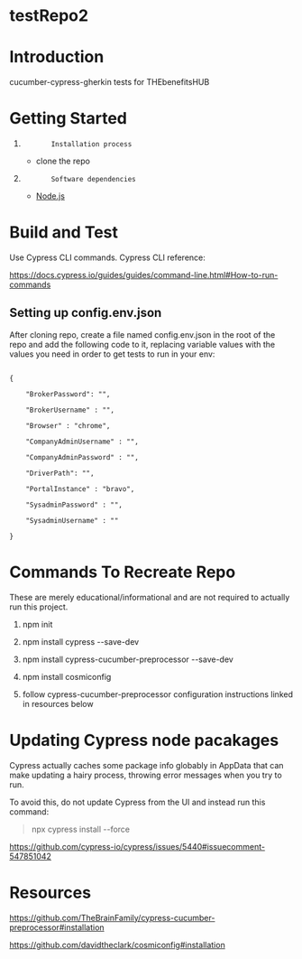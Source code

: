 # testRepo2
# Introduction

cucumber-cypress-gherkin tests for THEbenefitsHUB

 

# Getting Started

1.            Installation process

    - clone the repo

2.            Software dependencies

    - [Node.js](https://nodejs.org/en/)

 

# Build and Test

 

Use Cypress CLI commands.  Cypress CLI reference:

 

https://docs.cypress.io/guides/guides/command-line.html#How-to-run-commands

 

## Setting up config.env.json

 

After cloning repo, create a file named config.env.json in the root of the repo and add the following code to it, replacing variable values with the values you need in order to get tests to run in your env:

 

```

{

    "BrokerPassword": "",

    "BrokerUsername" : "",

    "Browser" : "chrome",

    "CompanyAdminUsername" : "",

    "CompanyAdminPassword" : "",

    "DriverPath": "",

    "PortalInstance" : "bravo",

    "SysadminPassword" : "",

    "SysadminUsername" : "" 

}

```

 

# Commands To Recreate Repo

 

These are merely educational/informational and are not required to actually run this project.

 

1. npm init

2. npm install cypress --save-dev

3. npm install cypress-cucumber-preprocessor --save-dev

4. npm install cosmiconfig

5. follow cypress-cucumber-preprocessor configuration instructions linked in resources below

 

# Updating Cypress node pacakages

 

Cypress actually caches some package info globably in AppData that can make updating a hairy process, throwing error messages when you try to run.

 

To avoid this, do not update Cypress from the UI and instead run this command:

 

> npx cypress install --force

 

https://github.com/cypress-io/cypress/issues/5440#issuecomment-547851042

 

# Resources

 

https://github.com/TheBrainFamily/cypress-cucumber-preprocessor#installation

https://github.com/davidtheclark/cosmiconfig#installation
